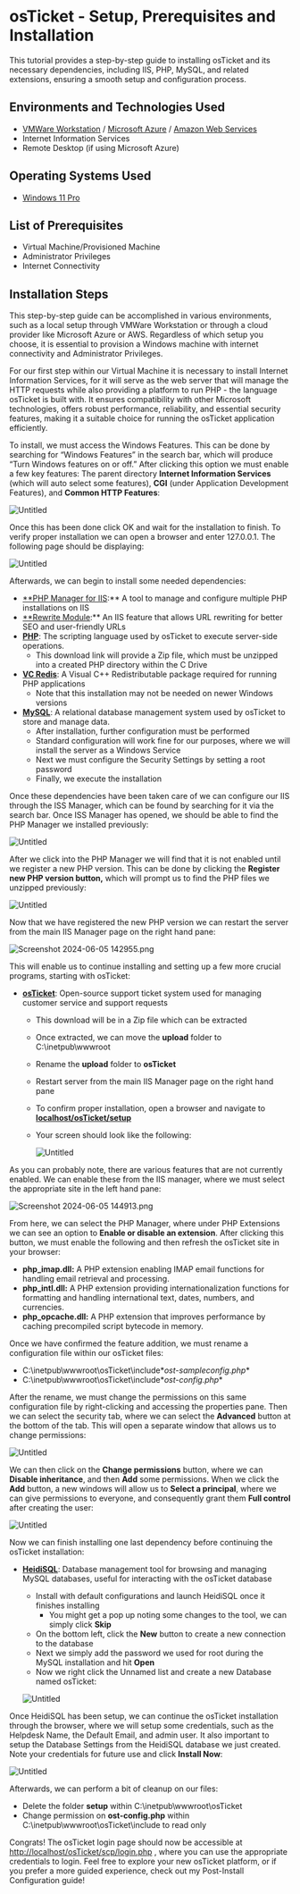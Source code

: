 # osTicket - Setup, Prerequisites and Installation


This tutorial provides a step-by-step guide to installing osTicket and its necessary dependencies, including IIS, PHP, MySQL, and related extensions, ensuring a smooth setup and configuration process.

## Environments and Technologies Used



- [VMWare Workstation](https://www.vmware.com/content/vmware/vmware-published-sites/us/products/workstation-player/workstation-player-evaluation.html.html.html) / [Microsoft Azure](https://azure.microsoft.com/en-us/free) / [Amazon Web Services](https://aws.amazon.com/)
- Internet Information Services
- Remote Desktop (if using Microsoft Azure)

## Operating Systems Used



- [Windows 11 Pro](https://www.microsoft.com/software-download/windows11)

## List of Prerequisites



- Virtual Machine/Provisioned Machine
- Administrator Privileges
- Internet Connectivity

## Installation Steps


This step-by-step guide can be accomplished in various environments, such as a local setup through VMWare Workstation or through a cloud provider like Microsoft Azure or AWS. Regardless of which setup you choose, it is essential to provision a Windows machine with internet connectivity and Administrator Privileges. 

For our first step within our Virtual Machine it is necessary to install Internet Information Services, for it will serve as the web server that will manage the HTTP requests while also providing a platform to run PHP - the language osTicket is built with. It ensures compatibility with other Microsoft technologies, offers robust performance, reliability, and essential security features, making it a suitable choice for running the osTicket application efficiently.

To install, we must access the Windows Features. This can be done by searching for “Windows Features” in the search bar, which will produce “Turn Windows features on or off.” After clicking this option we must enable a few key features: The parent directory **Internet Information Services** (which will auto select some features), **CGI** (under Application Development Features), and **Common HTTP Features**: 

![Untitled](osTicket%20-%20Setup,%20Prerequisites%20and%20Installation%20723921867d5f49a6b8e061f3a5b5012b/Untitled.png)

Once this has been done click OK and wait for the installation to finish. To verify proper installation we can open a browser and enter 127.0.0.1. The following page should be displaying:  

![Untitled](osTicket%20-%20Setup,%20Prerequisites%20and%20Installation%20723921867d5f49a6b8e061f3a5b5012b/Untitled%201.png)

Afterwards, we can begin to install some needed dependencies: 

- [**PHP Manager for IIS](https://drive.google.com/file/d/1RHsNd4eWIOwaNpj3JW4vzzmzNUH86wY_/view):** A tool to manage and configure multiple PHP installations on IIS
- [**Rewrite Module](https://drive.google.com/file/d/1tIK9GZBKj1JyUP87eewxgdNqn9pZmVmY/view):** An IIS feature that allows URL rewriting for better SEO and user-friendly URLs
- [**PHP**](https://drive.google.com/file/d/1snNMtLdCOpMtkCyD4mvl9yOOmvVIp9fP/view): The scripting language used by osTicket to execute server-side operations.
    - This download link will provide a Zip file, which must be unzipped into a created PHP directory within the C Drive
- [**VC Redis**](https://drive.google.com/file/d/1s1OsGF3-ioO0_9LYizPRiVuIkb3lFJgH/view): A Visual C++ Redistributable package required for running PHP applications
    - Note that this installation may not be needed on newer Windows versions
- [**MySQL**](https://drive.google.com/file/d/1_OWh9p7VQLcrB0q_V7qT8yHl0xo5gv7z/view): A relational database management system used by osTicket to store and manage data.
    - After installation, further configuration must be performed
    - Standard configuration will work fine for our purposes, where we will install the server as a Windows Service
    - Next we must configure the Security Settings by setting a root password
    - Finally, we execute the installation

Once these dependencies have been taken care of we can configure our IIS through the ISS Manager, which can be found by searching for it via the search bar. Once ISS Manager has opened, we should be able to find the PHP Manager we installed previously: 

![Untitled](osTicket%20-%20Setup,%20Prerequisites%20and%20Installation%20723921867d5f49a6b8e061f3a5b5012b/Untitled%202.png)

After we click into the PHP Manager we will find that it is not enabled until we register a new PHP version. This can be done by clicking the **Register new PHP version button,** which will prompt us to find the PHP files we unzipped previously: 

![Untitled](osTicket%20-%20Setup,%20Prerequisites%20and%20Installation%20723921867d5f49a6b8e061f3a5b5012b/Untitled%203.png)

Now that we have registered the new PHP version we can restart the server from the main IIS Manager page on the right hand pane: 

![Screenshot 2024-06-05 142955.png](osTicket%20-%20Setup,%20Prerequisites%20and%20Installation%20723921867d5f49a6b8e061f3a5b5012b/Screenshot_2024-06-05_142955.png)

This will enable us to continue installing and setting up a few more crucial programs, starting with osTicket:

- [**osTicket**](https://drive.google.com/drive/folders/1APMfNyfNzcxZC6EzdaNfdZsUwxWYChf6): Open-source support ticket system used for managing customer service and support requests
    - This download will be in a Zip file which can be extracted
    - Once extracted, we can move the **upload** folder to C:\\inetpub\\wwwroot
    - Rename the **upload** folder to **osTicket**
    - Restart server from the main IIS Manager page on the right hand pane
    - To confirm proper installation, open a browser and navigate to [**localhost/osTicket/setup**](http://localhost/osTicket/setup)
    - Your screen should look like the following:
        
        ![Untitled](osTicket%20-%20Setup,%20Prerequisites%20and%20Installation%20723921867d5f49a6b8e061f3a5b5012b/Untitled%204.png)
        
    

As you can probably note, there are various features that are not currently enabled. We can enable these from the IIS manager, where we must select the appropriate site in the left hand pane:

![Screenshot 2024-06-05 144913.png](osTicket%20-%20Setup,%20Prerequisites%20and%20Installation%20723921867d5f49a6b8e061f3a5b5012b/Screenshot_2024-06-05_144913.png)

From here, we can select the PHP Manager, where under PHP Extensions we can see an option to **Enable or disable an extension**. After clicking this button, we must enable the following and then refresh the osTicket site in your browser:

- **php_imap.dll:** A PHP extension enabling IMAP email functions for handling email retrieval and processing.
- **php_intl.dll:** A PHP extension providing internationalization functions for formatting and handling international text, dates, numbers, and currencies.
- **php_opcache.dll:** A PHP extension that improves performance by caching precompiled script bytecode in memory.

Once we have confirmed the feature addition, we must rename a configuration file within our osTicket files:

- C:\inetpub\wwwroot\osTicket\include\**ost-sampleconfig.php**
- C:\inetpub\wwwroot\osTicket\include\**ost-config.php**

After the rename, we must change the permissions on this same configuration file by right-clicking and accessing the properties pane. Then we can select the security tab, where we can select the **Advanced** button at the bottom of the tab. This will open a separate window that allows us to change permissions: 

![Untitled](osTicket%20-%20Setup,%20Prerequisites%20and%20Installation%20723921867d5f49a6b8e061f3a5b5012b/Untitled%205.png)

We can then click on the **Change permissions** button, where we can **Disable inheritance**, and then **Add** some permissions. When we click the **Add** button, a new windows will allow us to **Select a principal**, where we can give permissions to everyone, and consequently grant them **Full control** after creating the user: 

![Untitled](osTicket%20-%20Setup,%20Prerequisites%20and%20Installation%20723921867d5f49a6b8e061f3a5b5012b/Untitled%206.png)

Now we can finish installing one last dependency before continuing the osTicket installation: 

- [**HeidiSQL**](https://www.heidisql.com/installers/HeidiSQL_12.3.0.6589_Setup.exe): Database management tool for browsing and managing MySQL databases, useful for interacting with the osTicket database
    - Install with default configurations and launch HeidiSQL once it finishes installing
        - You might get a pop up noting some changes to the tool, we can simply click **Skip**
    - On the bottom left, click the **New** button to create a new connection to the database
    - Next we simply add the password we used for root during the MySQL installation and hit **Open**
    - Now we right click the Unnamed list and create a new Database named osTicket:
    
    ![Untitled](osTicket%20-%20Setup,%20Prerequisites%20and%20Installation%20723921867d5f49a6b8e061f3a5b5012b/Untitled%207.png)
    

Once HeidiSQL has been setup, we can continue the osTicket installation through the browser, where we will setup some credentials, such as the Helpdesk Name, the Default Email, and admin user. It also important to setup the Database Settings from the HeidiSQL database we just created. Note your credentials for future use and click **Install Now**: 

![Untitled](osTicket%20-%20Setup,%20Prerequisites%20and%20Installation%20723921867d5f49a6b8e061f3a5b5012b/Untitled%208.png)

Afterwards, we can perform a bit of cleanup on our files:

- Delete the folder **setup** within C:\inetpub\wwwroot\osTicket
- Change permission on **ost-config.php** within C:\inetpub\wwwroot\osTicket\include to read only

Congrats! The osTicket login page should now be accessible at [http://localhost/osTicket/scp/login.php](http://localhost/osTicket/scp/login.php) , where you can use the appropriate credentials to login. Feel free to explore your new osTicket platform, or if you prefer a more guided experience, check out my Post-Install Configuration guide!
